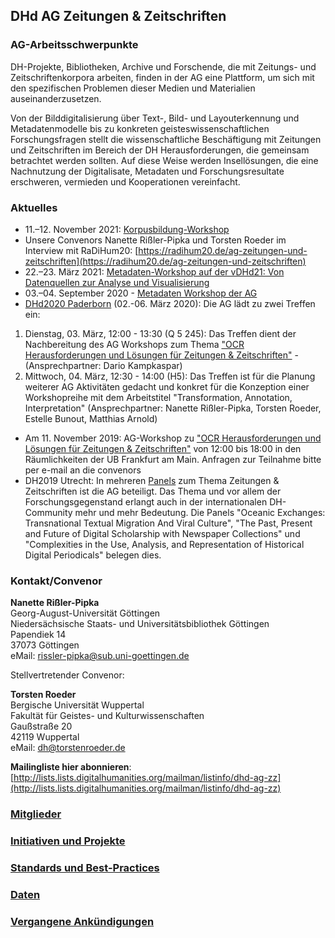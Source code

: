 ## DHd AG Zeitungen & Zeitschriften

### AG-Arbeitsschwerpunkte
DH-Projekte, Bibliotheken, Archive und Forschende, die mit Zeitungs- und Zeitschriftenkorpora arbeiten, finden in der AG eine Plattform, um sich mit den spezifischen Problemen dieser Medien und Materialien auseinanderzusetzen. 

Von der Bilddigitalisierung über Text-, Bild- und Layouterkennung und Metadatenmodelle bis zu konkreten geisteswissenschaftlichen Forschungsfragen stellt die wissenschaftliche Beschäftigung mit Zeitungen und Zeitschriften im Bereich der DH Herausforderungen, die gemeinsam betrachtet werden sollten. Auf diese Weise werden Insellösungen, die eine Nachnutzung der Digitalisate, Metadaten und Forschungsresultate erschweren, vermieden und Kooperationen vereinfacht.

### Aktuelles
* 11.–12. November 2021: [Korpusbildung-Workshop](https://dhd-ag-zz.github.io/workshops/2021-11_korpusbildung)
* Unsere Convenors Nanette Rißler-Pipka und Torsten Roeder im Interview mit RaDiHum20: [https://radihum20.de/ag-zeitungen-und-zeitschriften](https://radihum20.de/ag-zeitungen-und-zeitschriften)
* 22.–23. März 2021: [Metadaten-Workshop auf der vDHd21: Von Datenquellen zur Analyse und Visualisierung](https://dhd-ag-zz.github.io/workshops/workshop_vDHd21)
* 03.–04. September 2020 - [Metadaten Workshop der AG](https://dhd-ag-zz.github.io/workshops/2020-09_metadata_analysis)
* [DHd2020 Paderborn](https://dhd2020.de/programm/) (02.-06. März 2020): Die AG lädt zu zwei Treffen ein:  
1. Dienstag, 03. März, 12:00 - 13:30 (Q 5 245): Das Treffen dient der Nachbereitung des AG Workshops zum Thema ["OCR Herausforderungen und Lösungen für Zeitungen & Zeitschriften"](https://dhd-ag-zz.github.io/workshops/ocr_2019-11-11) - (Ansprechpartner: Dario Kampkaspar)  
2. Mittwoch, 04. März, 12:30 - 14:00 (H5): Das Treffen ist für die Planung weiterer AG Aktivitäten gedacht und konkret für die Konzeption einer Workshopreihe mit dem Arbeitstitel "Transformation, Annotation, Interpretation" (Ansprechpartner: Nanette Rißler-Pipka, Torsten Roeder, Estelle Bunout, Matthias Arnold)
* Am 11. November 2019: AG-Workshop zu ["OCR Herausforderungen und Lösungen für Zeitungen & Zeitschriften"](https://dhd-ag-zz.github.io/workshops/ocr_2019-11-11) von 12:00 bis 18:00 in den Räumlichkeiten der UB Frankfurt am Main. Anfragen zur Teilnahme bitte per e-mail an die convenors  
* DH2019 Utrecht: In mehreren [Panels](https://dh2019.adho.org/panels/) zum Thema Zeitungen & Zeitschriften ist die AG beteiligt. Das Thema und vor allem der Forschungsgegenstand erlangt auch in der internationalen DH-Community mehr und mehr Bedeutung. Die Panels "Oceanic Exchanges: Transnational Textual Migration And Viral Culture", "The Past, Present and Future of Digital Scholarship with Newspaper Collections" und "Complexities in the Use, Analysis, and Representation of Historical Digital Periodicals" belegen dies.   

### Kontakt/Convenor
**Nanette Rißler-Pipka**    
Georg-August-Universität Göttingen  
Niedersächsische Staats- und Universitätsbibliothek Göttingen  
Papendiek 14   
37073 Göttingen     
eMail: rissler-pipka@sub.uni-goettingen.de   

Stellvertretender Convenor:

**Torsten Roeder**  
Bergische Universität Wuppertal    
Fakultät für Geistes- und Kulturwissenschaften    
Gaußstraße 20    
42119 Wuppertal    
eMail: dh@torstenroeder.de

**Mailingliste hier abonnieren**: [http://lists.lists.digitalhumanities.org/mailman/listinfo/dhd-ag-zz](http://lists.lists.digitalhumanities.org/mailman/listinfo/dhd-ag-zz) 


### [Mitglieder](https://dhd-ag-zz.github.io/mitglieder)

### [Initiativen und Projekte](https://dhd-ag-zz.github.io/projekte)

### [Standards und Best-Practices](https://dhd-ag-zz.github.io/standards)

### [Daten](https://dhd-ag-zz.github.io/daten)

### [Vergangene Ankündigungen](https://dhd-ag-zz.github.io/archiv)
